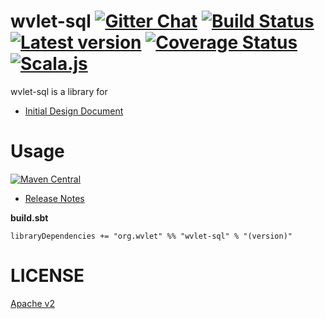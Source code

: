 # wvlet-sql  [![Gitter Chat][gitter-badge]][gitter-link] [![Build Status](https://travis-ci.org/wvlet/sql.svg?branch=master)](https://travis-ci.org/wvlet/sql) [![Latest version](https://index.scala-lang.org/wvlet/sql/sql/latest.svg?color=orange)](https://index.scala-lang.org/wvlet/sql) [![Coverage Status][coverall-badge]][coverall-link] [![Scala.js](https://www.scala-js.org/assets/badges/scalajs-0.6.15.svg)](https://www.scala-js.org)

[gitter-badge]: https://badges.gitter.im/Join%20Chat.svg
[gitter-link]: https://gitter.im/wvlet/wvlet?utm_source=badge&utm_medium=badge&utm_campaign=pr-badge&utm_content=badge
[coverall-badge]: https://coveralls.io/repos/github/wvlet/sql/badge.svg?branch=master
[coverall-link]: https://coveralls.io/github/wvlet/rador?branch=master

wvlet-sql is a library for 

- [Initial Design Document](https://docs.google.com/document/d/1cTmXxsq7MBVplw8T3D0mBa4NOYI8BPpOF1rPywAzpEk/edit?usp=sharing)

# Usage

[![Maven Central](https://maven-badges.herokuapp.com/maven-central/org.wvlet/sql_2.12/badge.svg)](https://maven-badges.herokuapp.com/maven-central/org.wvlet/sql_2.12)
- [Release Notes](https://github.com/wvlet/sql/blob/master/RELEASE_NOTES.md)

**build.sbt**
```
libraryDependencies += "org.wvlet" %% "wvlet-sql" % "(version)"
```
# LICENSE

[Apache v2](https://github.com/wvlet/sql/blob/master/LICENSE)
